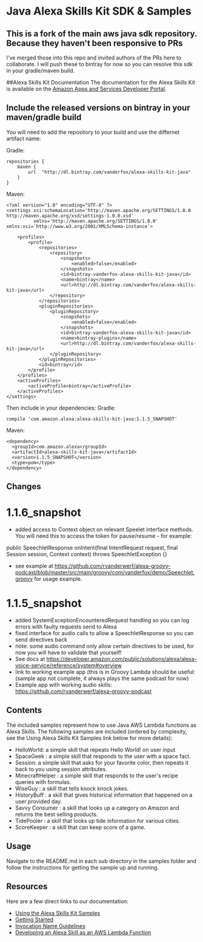 # Java Alexa Skills Kit SDK & Samples

## This is a fork of the main aws java sdk repository. Because they haven't been responsive to PRs
I've merged those into this repo and invited authors of the PRs here to collaborate.
I will push these to bintray for now so you can resolve this sdk in your gradle/maven build.

##Alexa Skills Kit Documentation
The documentation for the Alexa Skills Kit is available on the [Amazon Apps and Services Developer Portal](https://developer.amazon.com/appsandservices/solutions/alexa/alexa-skills-kit/).

## Include the released versions on bintray in your maven/gradle build

You will need to add the repository to your build and use the differnet artifact name:

Gradle:

    repositories {
        maven {
            url  "http://dl.bintray.com/vanderfox/alexa-skills-kit-java" 
        }
    }

Maven:

    <?xml version="1.0" encoding="UTF-8" ?>
    <settings xsi:schemaLocation='http://maven.apache.org/SETTINGS/1.0.0 http://maven.apache.org/xsd/settings-1.0.0.xsd'
              xmlns='http://maven.apache.org/SETTINGS/1.0.0' xmlns:xsi='http://www.w3.org/2001/XMLSchema-instance'>
        
        <profiles>
            <profile>
                <repositories>
                    <repository>
                        <snapshots>
                            <enabled>false</enabled>
                        </snapshots>
                        <id>bintray-vanderfox-alexa-skills-kit-java</id>
                        <name>bintray</name>
                        <url>http://dl.bintray.com/vanderfox/alexa-skills-kit-java</url>
                    </repository>
                </repositories>
                <pluginRepositories>
                    <pluginRepository>
                        <snapshots>
                            <enabled>false</enabled>
                        </snapshots>
                        <id>bintray-vanderfox-alexa-skills-kit-java</id>
                        <name>bintray-plugins</name>
                        <url>http://dl.bintray.com/vanderfox/alexa-skills-kit-java</url>
                    </pluginRepository>
                </pluginRepositories>
                <id>bintray</id>
            </profile>
        </profiles>
        <activeProfiles>
            <activeProfile>bintray</activeProfile>
        </activeProfiles>
    </settings>
Then include in your dependencies:
Gradle:

    compile 'com.amazon.alexa:alexa-skills-kit-java:1.1.5_SNAPSHOT'
    
Maven:

    <dependency>
      <groupId>com.amazon.alexa</groupId>
      <artifactId>alexa-skills-kit-java</artifactId>
      <version>1.1.5_SNAPSHOT</version>
      <type>pom</type>
    </dependency>
    
## Changes
# 1.1.6_snapshot

- added access to Context object on relevant Speelet interface methods. You will need this to access the token for pause/resume - for example: 

public SpeechletResponse onIntent(final IntentRequest request, final Session session, Context context)
            throws SpeechletException {}
     
- see example at <a href="https://github.com/rvanderwerf/alexa-groovy-podcast/blob/master/src/main/groovy/com/vanderfox/demo/Speechlet.groovy">https://github.com/rvanderwerf/alexa-groovy-podcast/blob/master/src/main/groovy/com/vanderfox/demo/Speechlet.groovy</a> for usage example.
            
# 1.1.5_snapshot

- added SystemExceptionEncounteredRequest handling so you can log errors with faulty requests send to Alexa
- fixed interface for audio calls to allow a SpeechletResponse so you can send directives back
- note: some audio command only allow certain directives to be used, for now you will have to validate that yourself!
- See docs at https://developer.amazon.com/public/solutions/alexa/alexa-voice-service/reference/system#overview
- link to working example app (this is in Groovy Lambda should be useful: (sample app not complete, it always plays the same podcast for now)
- Example app with working audio skills: https://github.com/rvanderwerf/alexa-groovy-podcast
## Contents
The included samples represent how to use Java AWS Lambda functions as Alexa Skills.
The following samples are included (ordered by complexity, see the Using Alexa Skills Kit Samples
link below for more details):

- HelloWorld: a simple skill that repeats Hello World! on user input
- SpaceGeek : a simple skill that responds to the user with a space fact.
- Session: a simple skill that asks for your favorite color, then repeats it back to you using session attributes.
- MinecraftHelper : a simple skill that responds to the user's recipe queries with formulas.
- WiseGuy : a skill that tells knock knock jokes.
- HistoryBuff : a skill that gives historical information that happened on a user provided day.
- Savvy Consumer : a skill that looks up a category on Amazon and returns the best selling products.
- TidePooler : a skill that looks up tide information for various cities.
- ScoreKeeper : a skill that can keep score of a game.

## Usage
Navigate to the README.md in each sub directory in the samples folder and follow the instructions for getting the sample up and running.

## Resources
Here are a few direct links to our documentation:

- [Using the Alexa Skills Kit Samples](https://developer.amazon.com/public/solutions/alexa/alexa-skills-kit/docs/using-the-alexa-skills-kit-samples)
- [Getting Started](https://developer.amazon.com/appsandservices/solutions/alexa/alexa-skills-kit/getting-started-guide)
- [Invocation Name Guidelines](https://developer.amazon.com/public/solutions/alexa/alexa-skills-kit/docs/choosing-the-invocation-name-for-an-alexa-skill)
- [Developing an Alexa Skill as an AWS Lambda Function](https://developer.amazon.com/appsandservices/solutions/alexa/alexa-skills-kit/docs/developing-an-alexa-skill-as-a-lambda-function)
